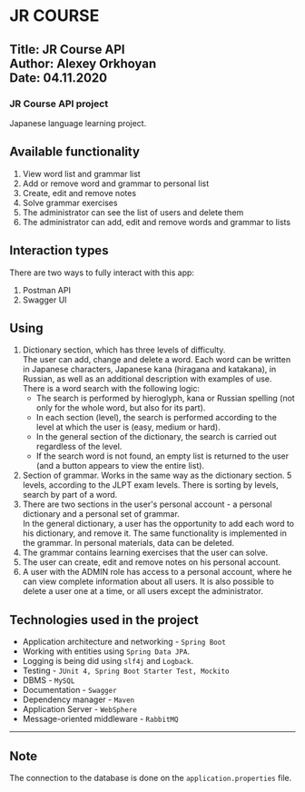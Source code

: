 # JR COURSE

Title: JR Course API  
Author: Alexey Orkhoyan  
Date: 04.11.2020
---
### JR Course API project
Japanese language learning project.

Available functionality
---
1. View word list and grammar list
2. Add or remove word and grammar to personal list
3. Create, edit and remove notes
4. Solve grammar exercises
5. The administrator can see the list of users and delete them
6. The administrator can add, edit and remove words and grammar to lists

Interaction types
---
There are two ways to fully interact with this app:
1. Postman API
2. Swagger UI

Using
---
1. Dictionary section, which has three levels of difficulty.  
The user can add, change and delete a word. Each word can be written in
Japanese characters, Japanese kana (hiragana and katakana), in Russian,
as well as an additional description with examples of use. There is a word
search with the following logic:
    - The search is performed by hieroglyph, kana or Russian spelling (not
    only for the whole word, but also for its part).
    - In each section (level), the search is performed according to the
    level at which the user is (easy, medium or hard).
    - In the general section of the dictionary, the search is carried out
    regardless of the level.
    - If the search word is not found, an empty list is returned to the
    user (and a button appears to view the entire list).
2. Section of grammar. Works in the same way as the dictionary section. 5 levels,
according to the JLPT exam levels. There is sorting by levels,
search by part of a word.
3. There are two sections in the user's personal account - a personal
dictionary and a personal set of grammar.  
   In the general dictionary, a user has the opportunity
   to add each word to his dictionary, and remove it. The same
   functionality is implemented in the grammar. In personal materials, data
   can be deleted.
4. The grammar contains learning exercises that the user can solve.
5. The user can create, edit and remove notes on his personal account.
6. A user with the ADMIN role has access to a personal account, where he
can view complete information about all users. It is also possible to
delete a user one at a time, or all users except the administrator.


Technologies used in the project
---
- Application architecture and networking - `Spring Boot`
- Working with entities using `Spring Data JPA`.
- Logging is being did using `slf4j` and `Logback`.
- Testing - `JUnit 4, Spring Boot Starter Test, Mockito`
- DBMS - `MySQL`
- Documentation - `Swagger`
- Dependency manager - `Maven`
- Application Server - `WebSphere`
- Message-oriented middleware - `RabbitMQ`
---
Note
---

The connection to the database is done on the `application.properties` file.


